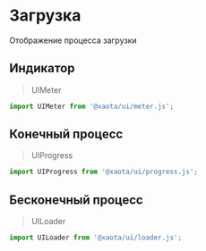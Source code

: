 # Загрузка
Отображение процесса загрузки

## Индикатор
> UIMeter

```javascript
import UIMeter from '@xaota/ui/meter.js';
```

<ui-html>
  <!-- <ui-meter min="0" max="100" value="45"></ui-meter> -->
  <ui-meter min="0" max="100" value="85"></ui-meter>
</ui-html>

## Конечный процесс
> UIProgress

```javascript
import UIProgress from '@xaota/ui/progress.js';
```

<ui-html>
  <ui-progress></ui-progress>
</ui-html>

## Бесконечный процесс
> UILoader

```javascript
import UILoader from '@xaota/ui/loader.js';
```

<ui-html>
  <ui-loader></ui-loader>
</ui-html>
